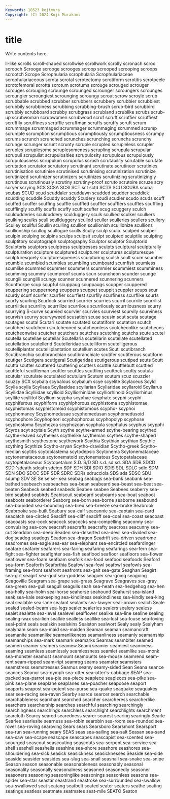 ```yaml
---
Keywords: 10523 kojimura
Copyright: (C) 2024 Koji Murakami
---
```


# title

Write contents here.



ll-like scrolls scroll-shaped scrollwise scrollwork scrolly scronach scroo
scrooch Scrooge scrooge scrooges scroop scrooped scrooping scroops scrootch Scrope
Scrophularia scrophularia Scrophulariaceae scrophulariaceous scrota scrotal scrotectomy scrotiform scrotitis scrotocele
scrotofemoral scrotta scrotum scrotums scrouge scrouged scrouger scrouges scrouging scrounge
scrounged scrounger scroungers scrounges scroungier scroungiest scrounging scroungy scrout scrow
scroyle scrub scrubbable scrubbed scrubber scrubbers scrubbery scrubbier scrubbiest scrubbily
scrubbiness scrubbing scrubbing-brush scrub-bird scrubbird scrubbly scrubboard scrubby scrubgrass scrubland
scrublike scrubs scrub-up scrubwoman scrubwomen scrubwood scruf scruff scruffier scruffiest
scruffily scruffiness scruffle scruffman scruffs scruffy scruft scrum scrummage scrummaged
scrummager scrummaging scrummed scrump scrumple scrumption scrumptious scrumptiously scrumptiousness scrumpy
scrums scrunch scrunched scrunches scrunching scrunchs scrunchy scrunge scrunger scrunt
scrunty scruple scrupled scrupleless scrupler scruples scruplesome scruplesomeness scrupling scrupula
scrupular scrupuli scrupulist scrupulosities scrupulosity scrupulous scrupulously scrupulousness scrupulum scrupulus
scrush scrutability scrutable scrutate scrutation scrutator scrutatory scrutinant scrutinate scrutineer
scrutinies scrutinisation scrutinise scrutinised scrutinising scrutinization scrutinize scrutinized scrutinizer scrutinizers
scrutinizes scrutinizing scrutinizingly scrutinous scrutinously scrutiny scrutiny-proof scruto scrutoire scruze
scry scryer scrying SCS SCSA SCSI SCT sct sctd SCTS
SCU SCUBA scuba scubas SCUD scud scuddaler scuddawn scudded scudder
scuddick scudding scuddle Scuddy scuddy Scudery scudi scudler scudo scuds
scuff scuffed scuffer scuffing scuffle scuffled scuffler scufflers scuffles scuffling
scufflingly scuffly scuffs scuffy scuft scufter scug scuggery sculch sculdudderies
sculduddery sculduggery sculk sculked sculker sculkers sculking sculks scull scullduggery
sculled sculler sculleries scullers scullery Sculley scullful Scullin sculling scullion
scullionish scullionize scullions scullionship scullog scullogue sculls Scully sculp sculp.
sculped sculper sculpin sculping sculpins sculps sculpsit sculpt sculpted sculptile
sculpting sculptitory sculptograph sculptography Sculptor sculptor Sculptorid Sculptoris sculptors sculptress
sculptresses sculpts sculptural sculpturally sculpturation sculpture sculptured sculpturer sculptures sculpturesque
sculpturesquely sculpturesqueness sculpturing sculsh scult scum scumber scumble scumbled scumbles
scumbling scumboard scumfish scumless scumlike scummed scummer scummers scummier scummiest
scumminess scumming scummy scumproof scums scun scuncheon scunder scunge scungili
scungilli scungy scunner scunnered scunnering scunners Scunthorpe scup scupful scuppaug
scuppaugs scupper scuppered scuppering scuppernong scuppers scuppet scuppit scuppler scups
scur scurdy scurf scurfer scurfier scurfiest scurfily scurfiness scurflike scurfs
scurfy scurling Scurlock scurried scurrier scurries scurril scurrile scurrilist scurrilities
scurrility scurrilize scurrilous scurrilously scurrilousness scurry scurrying S-curve scurvied scurvier
scurvies scurviest scurvily scurviness scurvish scurvy scurvyweed scusation scuse scusin
scut scuta scutage scutages scutal Scutari scutate scutated scutatiform scutation
scutch scutched scutcheon scutcheoned scutcheonless scutcheonlike scutcheons scutcheonwise scutcher scutchers
scutches scutching scutchs scute scutel scutella scutellae scutellar Scutellaria scutellarin
scutellate scutellated scutellation scutellerid Scutelleridae scutelliform scutelligerous scutelliplantar scutelliplantation scutellum
scutes Scuti scutibranch Scutibranchia scutibranchian scutibranchiate scutifer scutiferous scutiform scutiger
Scutigera scutigeral Scutigeridae scutigerous scutiped scuts Scutt scutta scutter scuttered
scuttering scutters scuttle scuttlebutt scuttled scuttleful scuttleman scuttler scuttles scuttling
scuttock scutty scutula scutular scutulate scutulated scutulum Scutum scutum scuz
scuzzier scuzzy SCX scybala scybalous scybalum scye scyelite Scylaceus Scyld
Scylla scylla Scyllaea Scyllaeidae scyllarian Scyllaridae scyllaroid Scyllarus Scyllidae Scylliidae
scyllioid Scylliorhinidae scylliorhinoid Scylliorhinus scyllite scyllitol Scyllium scypha scyphae scyphate
scyphi scyphi- scyphiferous scyphiform scyphiphorous scyphistoma scyphistomae scyphistomas scyphistomoid scyphistomous
scypho- scyphoi scyphomancy Scyphomedusae scyphomedusan scyphomedusoid scyphophore Scyphophori scyphophorous scyphopolyp
scyphose scyphostoma Scyphozoa scyphozoan scyphula scyphulus scyphus scypphi Scyros scyt
scytale Scyth scythe scythe-armed scythe-bearing scythed scythe-leaved scytheless scythelike scytheman
scythes scythe-shaped scythesmith scythestone scythework Scythia Scythian scythian Scythic scything
Scythize Scytho-aryan Scytho-dravidian Scytho-greek Scytho-median scytitis scytoblastema scytodepsic Scytonema Scytonemataceae
scytonemataceous scytonematoid scytonematous Scytopetalaceae scytopetalaceous Scytopetalum S.D. S/D SD s.d.
sd sd. SDA SDB SDCD SDD 'sdeath sdeath sdeign SDF
SDH SDI SDIO SDIS SDL SDLC sdlc SDM SDN SDO
SDOC SDP SDR SDRC SDRs sdrucciola SDS sds SDSC SDU
sdump SDV SE Se se se- sea seabag seabags sea-bank
seabank sea-bathed seabeach seabeaches sea-bean seabeard sea-beast sea-beat sea-beaten Seabeck
seabed seabeds Seabee seabee Seabees seaberry sea-bird seabird seabirds Seabiscuit
seaboard seaboards sea-boat seaboot seaboots seaborderer Seaborg sea-born sea-borne seaborne
seabound sea-bounded sea-bounding sea-bred sea-breeze sea-broke Seabrook Seabrooke sea-built Seabury
sea-calf seacannie sea-captain sea-card seacatch sea-circled Seacliff sea-cliff seacliff sea-coal
sea-coast seacoast seacoasts sea-cock seacock seacocks sea-compelling seaconny sea-convulsing sea-cow
seacraft seacrafts seacrafty seacross seacunny sea-cut Seaddon sea-deep Seaden sea-deserted
sea-devil sea-divided sea-dog seadog seadogs Seadon sea-dragon Seadrift sea-driven seadrome
seadromes sea-eagle sea-ear sea-elephant sea-encircled seafardinger seafare seafarer seafarers sea-faring
seafaring seafarings sea-fern sea-fight sea-fighter seafighter sea-fish seaflood seafloor seafloors
sea-flower seaflower sea-foam seafoam seafolk sea-food seafood seafoods Seaford sea-form
Seaforth Seaforthia Seafowl sea-fowl seafowl seafowls sea-framing sea-front seafront seafronts
sea-gait sea-gate Seaghan Seagirt sea-girt seagirt sea-god sea-goddess seagoer sea-going
seagoing Seagoville Seagram sea-grape sea-grass Seagrave Seagraves sea-gray sea-green sea-gull
seagull seagulls seah sea-heath sea-hedgehog sea-hen sea-holly sea-holm sea-horse seahorse
seahound Seahurst sea-island seak sea-kale seakeeping sea-kindliness seakindliness sea-kindly sea-king
seal sealable sea-lane sealant sealants sea-lawyer seal-brown sealch Seale sealed
sealed-beam sea-legs sealer sealeries sealers sealery sealess sealet sealette sea-level
sealevel sealflower sealike sea-line sealine sealing sealing-wax sea-lion sealkie sealless
seallike sea-lost sea-louse sea-loving seal-point seals sealskin sealskins Sealston sealwort
Sealy sealy Sealyham sealyham seam sea-maid sea-maiden Seaman seaman seamancraft
seamanite seamanlike seamanlikeness seamanliness seamanly seamanship seamanships sea-mark seamark seamarks
Seamas seambiter seamed seamen seamer seamers seamew Seami seamier seamiest
seaminess seaming seamless seamlessly seamlessness seamlet seamlike sea-monk sea-monster seamost
seamount seamounts sea-mouse seamrend seam-rent seam-ripped seam-ript seamrog seams seamster
seamsters seamstress seamstresses Seamus seamy seamy-sided Sean Seana seance seances
Seanor sea-nymph sea-otter sea-otter's-cabbage SEAP sea-packed sea-parrot sea-pie sea-piece seapiece
seapieces sea-pike sea-pink sea-plane seaplane seaplanes sea-poacher seapoose seaport seaports
seapost sea-potent sea-purse sea-quake seaquake seaquakes sear sea-racing sea-raven Searby
searce searcer search searchable searchableness searchant searched searcher searcheress searcherlike
searchers searchership searches searchful searching searchingly searchingness searchings searchless searchlight
searchlights searchment searcloth Searcy seared searedness searer searest searing searingly
Searle Searles searlesite searness sea-robin searobin sea-room sea-rounded sea-rover sea-roving
searoving Sears sears Searsboro Searsmont Searsport sea-run sea-running seary SEAS
seas sea-sailing sea-salt Seasan sea-sand sea-saw sea-scape seascape seascapes seascapist
sea-scented sea-scourged seascout seascouting seascouts sea-serpent sea-service sea-shell seashell seashells
seashine sea-shore seashore seashores sea-shouldering sea-sick seasick seasickness seasicknesses Seaside
sea-side seaside seasider seasides sea-slug sea-snail seasnail sea-snake sea-snipe Season
season seasonable seasonableness seasonably seasonal seasonality seasonally seasonalness seasoned seasonedly
seasoner seasoners seasoning seasoninglike seasonings seasonless seasons sea-spider sea-star seastar
seastrand seastroke sea-surrounded sea-swallow sea-swallowed seat seatang seatbelt seated seater
seaters seathe seating seatings seatless seatmate seatmates seat-mile SEATO Seaton
